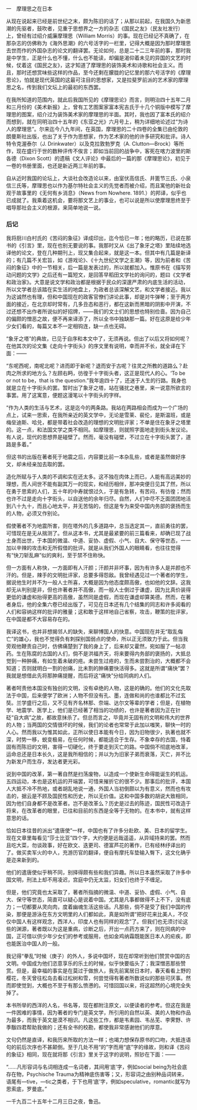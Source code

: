 一　摩理思之在日本

  

从现在说起来已经是前世纪之末，颇为陈旧的话了；从那以前起，在我国久为新思潮的先驱者，鼓吹者，见重于思想界之一方的杂志《国民之友》（民友社发行）上，曾经有过绍介威廉摩理思（William Morris）的事。现在已经记不真确了，在那杂志的仿佛称为《海外思潮》的六号活字的一栏里，记得大概是因为那时摩理思去世而作的外国杂志的论文的翻译罢。无论如何，总是二十二三年前的事，那时我是中学生，正是什么也不懂，什么也不能读，却偏是渴仰着未见的异国的文艺的时候，仗着这《国民之友》，这才知道了摩理思的装饰美术和诗歌和社会主义。而且，那时还想赏味些这样的作品，至今还剩在朦胧的记忆里的那六号活字的《摩理思论》，怕就是现代英国的这最可注目的思想家，又是拉斐罗前派的艺术家的摩理思之名，传到我们文坛上的最初的东西罢。

在我所知道的范围内，就此后我国所见的《摩理思论》而言，则明治四十五年二月和三月份的《美术新报》上，曾有工艺图案家富本宪吉氏于十几个铜版中模写了摩理思的图案，绍介过为装饰美术家的摩理思的半面。其时，我也因了富本氏的绍介而想到，就在同明治四十五年的《东亚之光》六月号上，稍为详细地论述过“为诗人的摩理思”。尔来迄今八九年间，在英国，摩理思的二十四卷的全集已由伦敦的朗曼斯社出版，也出了关于作为思想家，作为艺术家的他的许多研究和批评。诗人特令克渥泰尔（J. Drinkwater）以及克拉敦勃罗克（A. Clutton—Brock）等所作，现在盛行于世的数种评传不俟言；即如当前回的战争中，客死在喀力波里的斯各德（Dixon Scott）的遗稿《文人评论》中最后的一篇的那《摩理思论》，初见于一卷的书册里面，也还是新近两三年前的事。

自从近时我国的论坛上，大谈社会改造论以来，由室伏高信氏、井篦节三氏、小泉信三氏等，摩理思也以作为基尔特社会主义的先觉者而被介绍，而且寓他的新社会观于故事里的《无何有乡消息》（News from Nowhere. 1891.）的邦译，似乎也已成就了。我乘着这机会，要将那文艺上的事业，也可以说是所以使摩理思终至于唱导那社会主义的根源，来简单地说一说。

   

  

  

### 后记

  

我将厨川白村氏的《苦闷的象征》译成印出，迄今恰已一年；他的略历，已说在那书的《引言》里，现在也别无要说的事。我那时又从《出了象牙之塔》里陆续地选译他的论文，登在几种期刊上，现又集合起来，就是这一本。但其中有几篇是新译的；有几篇不关宏旨，如《游戏论》、《十九世纪文学之主潮》等，因为前者和《苦闷的象征》中的一节相关，后一篇是发表过的，所以就都加入。惟原书在《描写劳动问题的文学》之后还有一篇短文，是回答早稻田文学社的询问的，题曰《文学者和政治家》。大意是说文学和政治都是根据于民众的深邃严肃的内底生活的活动，所以文学者总该踏在实生活的地盘上，为政者总该深解文艺，和文学者接近。我以为这诚然也有理，但和中国现在的政客官僚们讲论此事，却是对牛弹琴；至于两方面的接近，在北京却时常有，几多丑态和恶行，都在这新而黑暗的阴影中开演，不过还想不出作者所说似的好招牌，——我们的文士们的思想也特别俭啬。因为自己的偏颇的憎恶之故，便不再来译添了，所以全书中独缺那一篇。好在这原是给少年少女们看的，每篇又本不一定相钩连，缺一点也无碍。

“象牙之塔”的典故，已见于自序和本文中了，无须再说。但出了以后又将如何呢？在他其次的论文集《走向十字街头》的序文里有说明，幸而并不长，就全译在下面：——

  

“东呢西呢，南呢北呢？进而即于新呢？退而安于古呢？往灵之所教的道路么？赴肉之所求的地方么？左顾右眄，彷徨于十字街头者，这正是现代人的心。‘To be or not to be，that is the question.”我年逾四十了，还迷于人生的行路。我身也就是立在十字街头的罢。暂时出了象牙之塔，站在骚扰之巷里，来一说意所欲言的事罢。用了这寓意，便题这漫笔以十字街头的字样。

“作为人类的生活与艺术，这是迄今的两条路。我站在两路相会而成为一个广场的点上，试来一思索，在我所亲近的英文学中，无论是雪莱、裴伦，是斯温班，或是梅垒迪斯、哈兑，都是带着社会改造的理想的文明批评家；不单是住在象牙之塔里的。这一点，和法国文学之类不相同。如摩理思，则就照字面地走到街头发议论。有人说，现代的思想界是碰壁了。然而，毫没有碰壁，不过立在十字街头罢了，道路是多着。”

  

但这书的出版在著者死于地震之后，内容要比前一本杂乱些，或者是虽然做好序文，却未经亲加去取的罢。

  

造化所赋与于人类的不调和实在还太多。这不独在肉体上而已，人能有高远美妙的理想，而人间世不能有副其万一的现实，和经历相伴，那冲突便日见其了然，所以在勇于思索的人们，五十年的中寿就恨过久，于是有急转，有苦闷，有彷徨；然而也许不过是走向十字街头，以自送他的余年归尽。自然，人们中尽不乏面团团地活到八十九十，而且心地太平，并无苦恼的，但这是专为来受中国内务部的褒扬而生的人物，必须又作别论。

假使著者不为地震所害，则在塔外的几多道路中，总当选定其一，直前勇往的罢，可惜现在是无从揣测了。但从这本书，尤其是最紧要的前三篇看来，却确已现了战士身而出世，于本国的微温、中道、妥协、虚假、小气、自大、保守等世态，一一加以辛辣的攻击和无所假借的批评。就是从我们外国人的眼睛看，也往往觉得有“快刀斩乱麻”似的爽利，至于禁不住称快。

但一方面有人称快，一方面即有人汗颜；汗颜并非坏事，因为有许多人是并颜也不汗的。但是，辣手的文明批评家，总要多得怨敌。我曾经遇见过一个著者的学生，据说他生时并不为一般人士所喜，大概是因为他态度颇高傲，也如他的文辞。这我却无从判别是非，但也许著者并不高傲，而一般人士倒过于谦虚，因为比真价装得更低的谦虚和抬得更高的高傲，虽然同是虚假，而现在谦虚却算美德。然而，在著者身后，他的全集六卷已经出版了，可见在日本还有几个结集的同志和许多阅看的人们和容纳这样的批评的雅量；这和敢于这样地自己省察，攻击，鞭策的批评家，在中国是都不大容易存在的。

我译这书，也并非想揭邻人的缺失，来聊博国人的快意。中国现在并无“取乱侮亡”的雄心，我也不觉得负有刺探别国弱点的使命，所以正无须致力于此。但当我旁观他鞭责自己时，仿佛痛楚到了我的身上了，后来却又霍然，宛如服了一帖凉药。生在陈腐的古国的人们，倘不是洪福齐天，将来要得内务部的褒扬的，大抵总觉到一种肿痛，有如生着未破的疮。未尝生过疮的，生而未尝割治的，大概都不会知道；否则就明白一割的创痛，比未割的肿痛要快活得多。这就是所谓“痛快”罢？我就是想借此先将那肿痛提醒，而后将这“痛快”分给同病的人们。

著者呵责他本国没有独创的文明，没有卓绝的人物，这是的确的。他们的文化先取法于中国，后来便学了欧洲；人物不但没有孔、墨，连做和尚的也谁都比不过玄奘。兰学盛行之后，又不见有齐名林那、奈端、达尔文等辈的学者；但是，在植物学、地震学、医学上，他们是已经著了相当的功绩的，也许是著者因为正在针砭“自大病”之故，都故意抹杀了。但总而言之，毕竟并无固有的文明和伟大的世界的人物；当两国的交情很坏的时候，我们的论者也常常于此加以嗤笑，聊快一时的人心。然而我以为惟其如此，正所以使日本能有今日，因为旧物很少，执著也就不深，时势一移，蜕变极易，在任何时候，都能适合于生存。不象幸存的古国，恃着固有而陈旧的文明，害得一切硬化，终于要走到灭亡的路。中国倘不彻底地改革，运命总还是日本长久，这是我所相信的；并以为为旧家子弟而衰落，灭亡，并不比为新发户而生存，发达者更光彩。

说到中国的改革，第一著自然是扫荡废物，以造成一个使新生命得能诞生的机运。五四运动，本也是这机运的开端罢，可惜来摧折它的很不少。那事后的批评，本国人大抵不冷不热地，或者胡乱地说一通，外国人当初倒颇以为有意义，然而也有攻击的，据云是不顾及国民性和历史，所以无价值。这和中国多数的胡说大致相同，因为他们自身都不是改革者。岂不是改革么？历史是过去的陈迹，国民性可改造于将来，在改革者的眼里，已往和目前的东西是全等于无物的。在本书中，就有这样意思的话。

  

恰如日本往昔的派出“遣唐使”一样，中国也有了许多分赴欧、美、日本的留学生。现在文章里每看见“莎士比亚”四个字，大约便是远哉遥遥，从异域持来的罢。然而且吃大菜，勿谈政事，好在欧文、迭更司、德富芦花的著作，已有经林纾译出的了。做买卖军火的中人，充游历官的翻译，便自有摩托车垫输入臀下，这文化确乎是迩来新到的。

他们的遣唐使似乎稍不同，别择得颇有些和我们异趣。所以日本虽然采取了许多中国文明，刑法上却不用凌迟，宫庭中仍无太监，妇女们也终于不缠足。

但是，他们究竟也太采取了，著者所指摘的微温、中道、妥协、虚假、小气、自大、保守等世态，简直可以疑心是说着中国。尤其是凡事都做得不上不下，没有底力；一切都要从灵向肉，度着幽魂生活这些话。凡那些，倘不是受了我们中国的传染，那便是游泳在东方文明里的人们都如此，真是如所谓“把好花来比美人，不仅仅中国人有这样观念，西洋人，印度人也有同样的观念”了。但我们也无须讨论这些的渊源，著者既以为这是重病，诊断之后，开出一点药方来了，则在同病的中国，正可借以供少年少女们的参考或服用，也如金鸡纳霜既能医日本人的疟疾，即也能医治中国人的一般。

我记得“拳乱”时候（庚子）的外人，多说中国坏，现在却常听到他们赞赏中国的古文明。中国成为他们恣意享乐的乐土的时候，似乎快要临头了；我深憎恶那些赞赏。但是，最幸福的事实是在莫过于做旅人，我先前寓居日本时，春天看看上野的樱花，冬天曾往松岛去看过松树和雪，何尝觉得有著者所数说似的那些可厌事。然而即使觉到，大概也不至于有那么愤懑的。可惜回国以来，将这超然的心境完全失掉了。

  

本书所举的西洋的人名，书名等，现在都附注原文，以便读者的参考。但这在我是一件困难的事情，因为著者的专门是英文学，所引用的自然以英、美的人物和作品为最多，而我于英文是漠不相识。凡这些工作，都是韦素园、韦丛芜、李霁野、许季黻四君帮助我做的；还有全书的校勘，都使我非常感谢他们的厚意。

文句仍然是直译，和我历来所取的方法一样；也竭力想保存原书的口吻，大抵连语句的前后次序也不甚颠倒。至于几处不用“的”字而用“底”字的缘故，则和译《苦闷的象征》相同，现在就将那《引言》里关于这字的说明，照钞在下面：——

  

“……凡形容词与名词相连成一名词者，其间用‘底’字，例如social being为社会底存在物，Psychische Trauma为精神底伤害等；又，形容词之由别种品词转来，语尾有—tive，—tic之类者，于下也用‘底’字，例如speculative，romantic就写为思索底，罗曼底。”

  

一千九百二十五年十二月三日之夜，鲁迅。